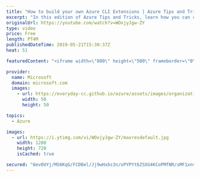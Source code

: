 ```yaml
---
title: "How to build your own Azure CLI Extensions | Azure Tips and Tricks"
excerpt: "In this edition of Azure Tips and Tricks, learn how you can create Azure CLI extensions to add additional functionalities to your Azure CLI.   For more tips and tricks, visit: http://azuredev.tips  Get started with 12 months of free services and $200 USD in credit.  Create your free account today with"
originalUrl: https://youtube.com/watch?v=WOxjyJgw-ZY
type: video
price: Free
length: PT4M
publishedDateTime: 2019-05-21T15:30:37Z
heat: 51

featuredContent: "<iframe width=\"800\" height=\"500\" frameborder=\"0\" src=\"https://www.youtube.com/embed/WOxjyJgw-ZY\" allow=\"accelerometer; autoplay; encrypted-media; gyroscope; picture-in-picture\" allowfullscreen></iframe>"

provider:
  name: Microsoft
  domain: microsoft.com
  images:
    - url: https://everyday-cc.github.io/azure/assets/images/organizations/microsoft.com-50x50.jpg
      width: 50
      height: 50

topics:
  - Azure

images:
  - url: https://i.ytimg.com/vi/WOxjyJgw-ZY/maxresdefault.jpg
    width: 1280
    height: 720
    isCached: true

secured: "6ev0UYj/MS6KqG/FCDBel/Jj9wHxbs3n/oPYPYt6ZSXG4KCoPMfNR/sMF1xnvNe+eHuG/j24w9mAqOk2Y/0EGuCKwCjFgu5ms2rG5RRDP2pyITWUmmfIRNxk5/njTxbI6hMJdWW+HRTo1obsI3QqjzQj40e79cdObx7YBr5Wx3rxawgswvhLioqOsuk8CSkUWQ6xuhEGSWIcRqvnk53GA3FYDCbHpBz15v6UtYCXIGFbwgVK4uqytCCWX8ewcGgtvXfxIt19dauPHXEm1jiI9q2bo/28Tf9Bot8Rwf57mCOhzzwvTat9cLcZgr7LFbmepIhXsX+Phb2atlkk9X9d41MAM97HSgxM58/hMNvQp9d4SjRsA8xqdK8gyTT7JLTSVSnCiuuU7ISQQdkn+oBNJPARdvCBcGf/XzNzwTwdTfA=;8MR+We42IS8M8f0janATQw=="
---
```


